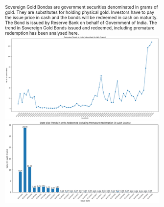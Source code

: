 Sovereign Gold Bondss are government securities denominated in grams of gold. They are substitutes for holding physical gold. Investors have to pay the issue price in cash and the bonds will be redeemed in cash on maturity. The Bond is issued by Reserve Bank on behalf of Government of India. The trend in Sovereign Gold Bonds issued and redeemed, including premature redemption has been analysed here. 
![units_subscribed](Images/chart1.png)
![units_redeemed](Images/chart2.png)
